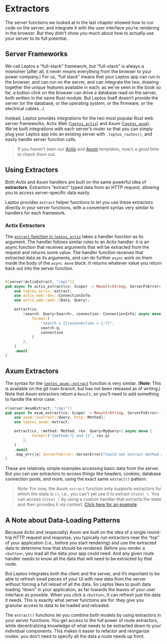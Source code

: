 # Extractors

The server functions we looked at in the last chapter showed how to run code on the server, and integrate it with the user interface you’re rendering in the browser. But they didn’t show you much about how to actually use your server to its full potential.

## Server Frameworks

We call Leptos a “full-stack” framework, but “full-stack” is always a misnomer (after all, it never means everything from the browser to your power company.) For us, “full stack” means that your Leptos app can run in the browser, and can run on the server, and can integrate the two, drawing together the unique features available in each; as we’ve seen in the book so far, a button click on the browser can drive a database read on the server, both written in the same Rust module. But Leptos itself doesn’t provide the server (or the database, or the operating system, or the firmware, or the electrical cables...)

Instead, Leptos provides integrations for the two most popular Rust web server frameworks, Actix Web ([`leptos_actix`](https://docs.rs/leptos_actix/latest/leptos_actix/)) and Axum ([`leptos_axum`](https://docs.rs/leptos_axum/latest/leptos_axum/)). We’ve built integrations with each server’s router so that you can simply plug your Leptos app into an existing server with `.leptos_routes()`, and easily handle server function calls.

> If you haven’t seen our [Actix](https://github.com/leptos-rs/start) and [Axum](https://github.com/leptos-rs/start-axum) templates, now’s a good time to check them out.

## Using Extractors

Both Actix and Axum handlers are built on the same powerful idea of **extractors**. Extractors “extract” typed data from an HTTP request, allowing you to access server-specific data easily.

Leptos provides `extract` helper functions to let you use these extractors directly in your server functions, with a convenient syntax very similar to handlers for each framework.

### Actix Extractors

The [`extract` function in `leptos_actix`](https://docs.rs/leptos_actix/latest/leptos_actix/fn.extract.html) takes a handler function as its argument. The handler follows similar rules to an Actix handler: it is an async function that receives arguments that will be extracted from the request and returns some value. The handler function receives that extracted data as its arguments, and can do further `async` work on them inside the body of the `async move` block. It returns whatever value you return back out into the server function.

```rust

#[server(ActixExtract, "/api")]
pub async fn actix_extract(cx: Scope) -> Result<String, ServerFnError> {
	use leptos_actix::extract;
    use actix_web::dev::ConnectionInfo;
    use actix_web::web::{Data, Query};

    extract(cx,
        |search: Query<Search>, connection: ConnectionInfo| async move {
            format!(
                "search = {}\nconnection = {:?}",
                search.q,
                connection
            )
        },
    )
    .await
}
```

## Axum Extractors

The syntax for the [`leptos_axum::extract`](https://docs.rs/leptos_axum/latest/leptos_axum/fn.extract.html) function is very similar. (**Note**: This is available on the git main branch, but has not been released as of writing.) Note that Axum extractors return a `Result`, so you’ll need to add something to handle the error case.

```rust
#[server(AxumExtract, "/api")]
pub async fn axum_extract(cx: Scope) -> Result<String, ServerFnError> {
    use axum::{extract::Query, http::Method};
    use leptos_axum::extract;

    extract(cx, |method: Method, res: Query<MyQuery>| async move {
            format!("{method:?} and {}", res.q)
        },
    )
    .await
    .map_err(|e| ServerFnError::ServerError("Could not extract method and query...".to_string()))
}
```

These are relatively simple examples accessing basic data from the server. But you can use extractors to access things like headers, cookies, database connection pools, and more, using the exact same `extract()` pattern.

> Note: For now, the Axum `extract` function only supports extractors for which the state is `()`, i.e., you can't yet use it to extract `State(_)`. You can access `State(_)` by using a custom handler that extracts the state and then provides it via context. [Click here for an example](https://github.com/leptos-rs/leptos/blob/a5f73b441c079f9138102b3a7d8d4828f045448c/examples/session_auth_axum/src/main.rs#L91-L92).

## A Note about Data-Loading Patterns

Because Actix and (especially) Axum are built on the idea of a single round-trip HTTP request and response, you typically run extractors near the “top” of your application (i.e., before you start rendering) and use the extracted data to determine how that should be rendered. Before you render a `<button>`, you load all the data your app could need. And any given route handler needs to know all the data that will need to be extracted by that route.

But Leptos integrates both the client and the server, and it’s important to be able to refresh small pieces of your UI with new data from the server without forcing a full reload of all the data. So Leptos likes to push data loading “down” in your application, as far towards the leaves of your user interface as possible. When you click a `<button>`, it can refresh just the data it needs. This is exactly what server functions are for: they give you granular access to data to be loaded and reloaded.

The `extract()` functions let you combine both models by using extractors in your server functions. You get access to the full power of route extractors, while decentralizing knowledge of what needs to be extracted down to your individual components. This makes it easier to refactor and reorganize routes: you don’t need to specify all the data a route needs up front.
